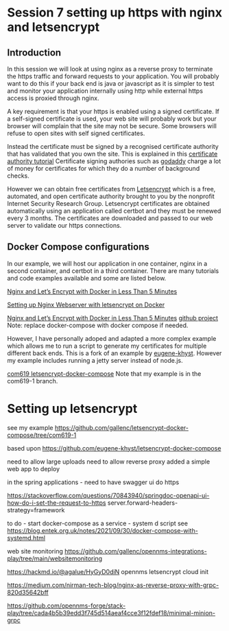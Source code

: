 # Session 7 setting up https with nginx and letsencrypt

## Introduction
In this session we will look at using nginx as a reverse proxy to terminate the https traffic and forward requests to your application. 
You will probably want to do this if your back end is java or javascript as it is simpler to test and monitor your application internally using http while external https access is proxied through nginx. 

A key requirement is that your https is enabled using a signed certificate. 
If a self-signed certificate is used, your web site will probably work but your browser will complain that the site may not be secure. 
Some browsers will refuse to open sites with self signed certificates. 

Instead the certificate must be signed by a recognised certificate authority that has validated that you own the site.
This is explained in this [certificate authority tutorial](https://www.techtarget.com/searchsecurity/definition/certificate-authority)
Certificate signing authories such as [godaddy](https://www.godaddy.com/en-uk/web-security/ssl-certificate) charge a lot of money for certificates for which they do a number of background checks.

However we can obtain free certificates from [Letsencrypt](https://letsencrypt.org/) which is a free, automated, and open certificate authority brought to you by the nonprofit Internet Security Research Group.
Letsencrypt certificates are obtained automatically using an application called certbot and they must be renewed every 3 months. 
The certificates are downloaded and passed to our web server to validate our https connections.

## Docker Compose configurations

In our example, we will host  our application in one container, nginx in a second container, and certbot in a third container.
There are many tutorials and code examples available and some are listed below.

[Nginx and Let’s Encrypt with Docker in Less Than 5 Minutes](https://pentacent.medium.com/nginx-and-lets-encrypt-with-docker-in-less-than-5-minutes-b4b8a60d3a71)

[Setting up Nginx Webserver with letsencrypt on Docker](https://phoenixnap.com/kb/letsencrypt-docker)

[Nginx and Let’s Encrypt with Docker in Less Than 5 Minutes](https://pentacent.medium.com/nginx-and-lets-encrypt-with-docker-in-less-than-5-minutes-b4b8a60d3a71) [github project](https://github.com/wmnnd/nginx-certbot) Note: replace docker-compose with docker compose if needed.

However, I have personally adoped and adapted a more complex example which allows me to run a script to generate my certificates for multiple   different back ends. 
This is a fork of an example by [eugene-khyst](https://github.com/eugene-khyst/letsencrypt-docker-compose).
However my example includes running a jetty server instead of node.js.

[com619 letsencrypt-docker-compose](https://github.com/gallenc/letsencrypt-docker-compose/tree/com619-1)
Note that my example is in the com619-1 branch. 


# Setting up letsencrypt

see my example https://github.com/gallenc/letsencrypt-docker-compose/tree/com619-1

based upon https://github.com/eugene-khyst/letsencrypt-docker-compose 

need to allow large uploads
need to allow reverse proxy
added a simple web app to deploy 

in the spring applications - need to have swagger ui do https

https://stackoverflow.com/questions/70843940/springdoc-openapi-ui-how-do-i-set-the-request-to-https
server.forward-headers-strategy=framework

to do - start docker-compose as a service - system d script
see https://blog.entek.org.uk/notes/2021/09/30/docker-compose-with-systemd.html


web site monitoring
https://github.com/gallenc/opennms-integrations-play/tree/main/websitemonitoring

https://hackmd.io/@agalue/HyGyD0diN  opennms letsencrypt cloud init

https://medium.com/nirman-tech-blog/nginx-as-reverse-proxy-with-grpc-820d35642bff

https://github.com/opennms-forge/stack-play/tree/cada4b5b39edd3f745d514aeaf4cce3f12fdef18/minimal-minion-grpc
